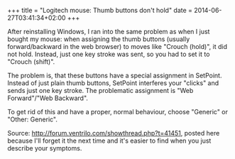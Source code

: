 +++
title = "Logitech mouse: Thumb buttons don't hold"
date = 2014-06-27T03:41:34+02:00
+++

After reinstalling Windows, I ran into the same problem as when I just bought my mouse: when assigning the thumb buttons (usually forward/backward in the web browser) to moves like "Crouch (hold)", it did not hold. Instead, just one key stroke was sent, so you had to set it to "Crouch (shift)".

The problem is, that these buttons have a special assignment in SetPoint. Instead of just plain thumb buttons, SetPoint interferes your "clicks" and sends just one key stroke. The problematic assignment is "Web Forward"/"Web Backward".

To get rid of this and have a proper, normal behaviour, choose "Generic" or "Other: Generic".

Source: http://forum.ventrilo.com/showthread.php?t=41451, posted here because I'll forget it the next time and it's easier to find when you just describe your symptoms.